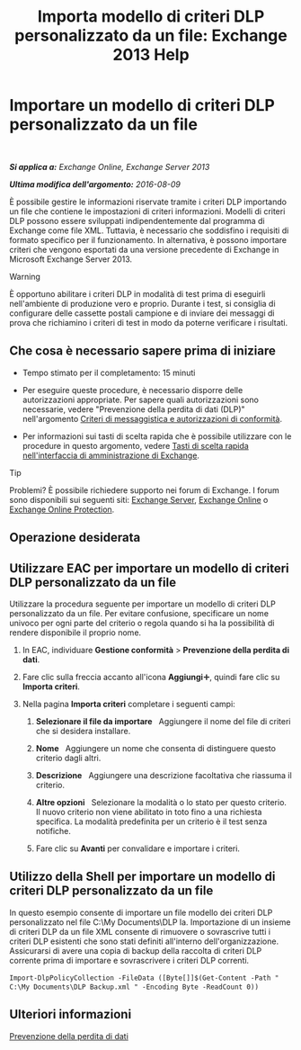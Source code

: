 ﻿---
title: 'Importa modello di criteri DLP personalizzato da un file: Exchange 2013 Help'
TOCTitle: Importare un modello di criteri DLP personalizzato da un file
ms:assetid: 83f49dbd-f9b1-498e-b548-1529c5e1ccdb
ms:mtpsurl: https://technet.microsoft.com/it-it/library/JJ150531(v=EXCHG.150)
ms:contentKeyID: 50479838
ms.date: 05/22/2018
mtps_version: v=EXCHG.150
ms.translationtype: MT
---

# Importare un modello di criteri DLP personalizzato da un file

 

_**Si applica a:** Exchange Online, Exchange Server 2013_

_**Ultima modifica dell'argomento:** 2016-08-09_

È possibile gestire le informazioni riservate tramite i criteri DLP importando un file che contiene le impostazioni di criteri informazioni. Modelli di criteri DLP possono essere sviluppati indipendentemente dal programma di Exchange come file XML. Tuttavia, è necessario che soddisfino i requisiti di formato specifico per il funzionamento. In alternativa, è possono importare criteri che vengono esportati da una versione precedente di Exchange in Microsoft Exchange Server 2013.


> [!WARNING]
> È opportuno abilitare i criteri DLP in modalità di test prima di eseguirli nell'ambiente di produzione vero e proprio. Durante i test, si consiglia di configurare delle cassette postali campione e di inviare dei messaggi di prova che richiamino i criteri di test in modo da poterne verificare i risultati.



## Che cosa è necessario sapere prima di iniziare

  - Tempo stimato per il completamento: 15 minuti

  - Per eseguire queste procedure, è necessario disporre delle autorizzazioni appropriate. Per sapere quali autorizzazioni sono necessarie, vedere "Prevenzione della perdita di dati (DLP)" nell'argomento [Criteri di messaggistica e autorizzazioni di conformità](messaging-policy-and-compliance-permissions-exchange-2013-help.md).

  - Per informazioni sui tasti di scelta rapida che è possibile utilizzare con le procedure in questo argomento, vedere [Tasti di scelta rapida nell'interfaccia di amministrazione di Exchange](keyboard-shortcuts-in-the-exchange-admin-center-exchange-online-protection-help.md).


> [!TIP]
> Problemi? È possibile richiedere supporto nei forum di Exchange. I forum sono disponibili sui seguenti siti: <A href="https://go.microsoft.com/fwlink/p/?linkid=60612">Exchange Server</A>, <A href="https://go.microsoft.com/fwlink/p/?linkid=267542">Exchange Online</A> o <A href="https://go.microsoft.com/fwlink/p/?linkid=285351">Exchange Online Protection</A>.



## Operazione desiderata

## Utilizzare EAC per importare un modello di criteri DLP personalizzato da un file

Utilizzare la procedura seguente per importare un modello di criteri DLP personalizzato da un file. Per evitare confusione, specificare un nome univoco per ogni parte del criterio o regola quando si ha la possibilità di rendere disponibile il proprio nome.

1.  In EAC, individuare **Gestione conformità** \> **Prevenzione della perdita di dati**.

2.  Fare clic sulla freccia accanto all'icona **Aggiungi**![Icona Aggiungi](images/JJ218640.c1e75329-d6d7-4073-a27d-498590bbb558(EXCHG.150).gif "Icona Aggiungi"), quindi fare clic su **Importa criteri**.

3.  Nella pagina **Importa criteri** completare i seguenti campi:
    
    1.  **Selezionare il file da importare**   Aggiungere il nome del file di criteri che si desidera installare.
    
    2.  **Nome**   Aggiungere un nome che consenta di distinguere questo criterio dagli altri.
    
    3.  **Descrizione**   Aggiungere una descrizione facoltativa che riassuma il criterio.
    
    4.  **Altre opzioni**   Selezionare la modalità o lo stato per questo criterio. Il nuovo criterio non viene abilitato in toto fino a una richiesta specifica. La modalità predefinita per un criterio è il test senza notifiche.
    
    5.  Fare clic su **Avanti** per convalidare e importare i criteri.

## Utilizzo della Shell per importare un modello di criteri DLP personalizzato da un file

In questo esempio consente di importare un file modello dei criteri DLP personalizzato nel file C:\\My Documents\\DLP la. Importazione di un insieme di criteri DLP da un file XML consente di rimuovere o sovrascrive tutti i criteri DLP esistenti che sono stati definiti all'interno dell'organizzazione. Assicurarsi di avere una copia di backup della raccolta di criteri DLP corrente prima di importare e sovrascrivere i criteri DLP correnti.

    Import-DlpPolicyCollection -FileData ([Byte[]]$(Get-Content -Path " C:\My Documents\DLP Backup.xml " -Encoding Byte -ReadCount 0))

## Ulteriori informazioni

[Prevenzione della perdita di dati](technical-overview-of-dlp-data-loss-prevention-in-exchange.md)

